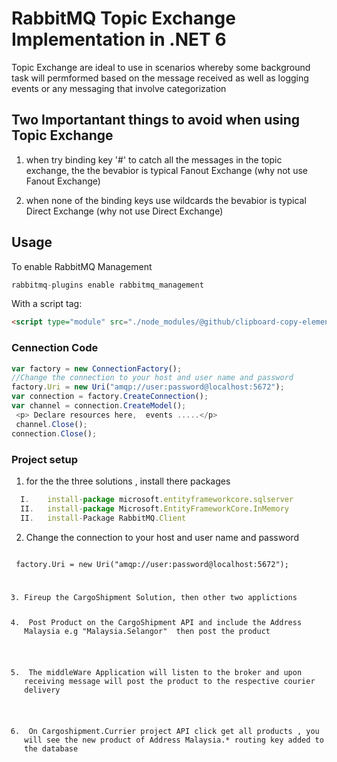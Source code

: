 # RabbitMQ Topic Exchange Implementation in .NET 6
<p> Topic Exchange are ideal to use in scenarios whereby  some background task will permformed based on the message received as well as logging events or any messaging that involve categorization</p>
  
## Two Importantant things to avoid when using Topic Exchange

  1. <p> when try binding key '#' to catch all the messages in the topic exchange, the the bevabior is typical Fanout Exchange (why not use Fanout Exchange) </p>
  2. <p> when none of the binding keys use wildcards the bevabior is typical Direct Exchange (why not use Direct Exchange)</p>


## Usage

<p> To enable RabbitMQ Management </p>

```js
rabbitmq-plugins enable rabbitmq_management
```

With a script tag:

```html
<script type="module" src="./node_modules/@github/clipboard-copy-element/dist/index.js">
```

### Cennection Code

```js
var factory = new ConnectionFactory();
//Change the connection to your host and user name and password
factory.Uri = new Uri("amqp://user:password@localhost:5672");
var connection = factory.CreateConnection();
var channel = connection.CreateModel();
 <p> Declare resources here,  events .....</p>
 channel.Close();
connection.Close();
```


### Project setup
1. for the the three solutions , install there packages

 ```js
   I.    install-package microsoft.entityframeworkcore.sqlserver 
   II.   install-package Microsoft.EntityFrameworkCore.InMemory 
   II.   install-Package RabbitMQ.Client 
  ```

2. Change the connection to your host and user name and password
 <code>
 factory.Uri = new Uri("amqp://user:password@localhost:5672");
  
3. Fireup the CargoShipment Solution,  then other two applictions
4. <p> Post Product on the CargoShipment API and include the Address Malaysia e.g "Malaysia.Selangor"  then post the product </p>
5. <p> The middleWare Application will listen to the broker and upon receiving message will post the product to the respective courier delivery </p>
6. <p> On Cargoshipment.Currier project API click get all products , you will see the new product of Address Malaysia.* routing key added to the database </p>
</code>

